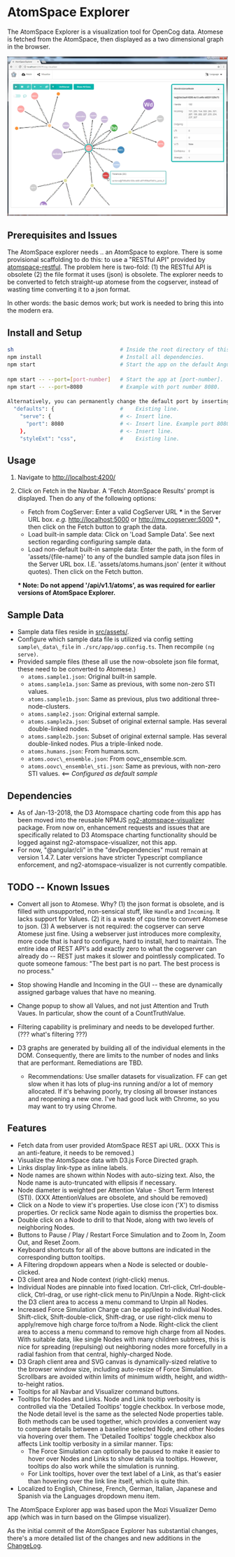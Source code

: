 # AtomSpace Explorer

The AtomSpace Explorer is a visualization tool for OpenCog data.
Atomese is fetched from the AtomSpace, then displayed as a two
dimensional graph in the browser.

![AtomSpace Explorer](src/assets/img/AtomSpace-Explorer.jpg)

## Prerequisites and Issues
The AtomSpace explorer needs .. an AtomSpace to explore. There is some
provisional scaffolding to do this: to use a "RESTful API" provided by
[atomspace-restful](https://github.com/opencog/atomspace-restful). The
problem here is two-fold: (1) the RESTful API is obsolete (2) the file
format it uses (json) is obsolete. The explorer needs to be converted
to fetch straight-up atomese from the cogserver, instead of wasting
time converting it to a json format.

In other words: the basic demos work; but work is needed to bring
this into the modern era.

## Install and Setup

``` bash
sh                                  # Inside the root directory of this file
npm install                         # Install all dependencies.
npm start                           # Start the app on the default AngularJS port 4200.

npm start -- --port=[port-number]   # Start the app at [port-number].
npm start -- --port=8080            # Example with port number 8080.

Alternatively, you can permanently change the default port by inserting the following to angular-cli.json, at the top of the "defaults" block:
  "defaults": {                     #    Existing line.
    "serve": {                      # <- Insert line.
      "port": 8080                  # <- Insert line. Example port 8080. Set port number as desired.
    },                              # <- Insert line.
    "styleExt": "css",              #    Existing line.

```

## Usage

1. Navigate to [http://localhost:4200/](http://localhost:4200/)
1. Click on Fetch in the Navbar. A 'Fetch AtomSpace Results' prompt
   is displayed. Then do any of the following options:
   - Fetch from CogServer:  Enter a valid CogServer URL __*__ in the
     Server URL box.
    *e.g.* <http://localhost:5000> or <http://my_cogserver:5000> __*__,
     then click on the Fetch button to graph the data.
   - Load built-in sample data:  Click on 'Load Sample Data'. See next
     section regarding configuring sample data.
   - Load non-default built-in sample data: Enter the path, in the form
     of 'assets/{file-name}' to any of the bundled sample data json files
     in the Server URL box. I.E. 'assets/atoms.humans.json' (enter it
     without quotes). Then click on the Fetch button.

    __\* Note: Do not append '/api/v1.1/atoms', as was required for
    earlier versions of AtomSpace Explorer.__

## Sample Data

- Sample data files reside in [src/assets/](src/assets).
- Configure which sample data file is utilized via config setting
  `sample\_data\_file` in `./src/app/app.config.ts`. Then recompile
  `(ng serve)`.
- Provided sample files (these all use the now-obsolete json file
  format, these need to be converted to Atomese.)
  - `atoms.sample1.json`: Original built-in sample.
  - `atoms.sample1a.json`: Same as previous, with some non-zero STI values.
  - `atoms.sample1b.json`: Same as previous, plus two additional
     three-node-clusters.
  - `atoms.sample2.json`: Original external sample.
  - `atoms.sample2a.json`: Subset of original external sample. Has
     several double-linked nodes.
  - `atoms.sample2b.json`: Subset of original external sample. Has
     several double-linked nodes. Plus a triple-linked node.
  - `atoms.humans.json`: From humans.scm.
  - `atoms.oovc\_ensemble.json`: From oovc_ensemble.scm.
  - `atoms.oovc\_ensemble\_sti.json`: Same as previous, with
    non-zero STI values. <== *Configured as default sample*

## Dependencies

- As of Jan-13-2018, the D3 Atomspace charting code from this app has
  been moved into the reusable NPMJS
  [ng2-atomspace-visualizer](https://www.npmjs.com/package/ng2-atomspace-visualizer)
  package. From now on, enhancement requests and issues that are
  specifically related to D3 Atomspace charting functionality should
  be logged against ng2-atomspace-visualizer, not this app.
- For now, "@angular/cli" in the "devDependencies" must remain at
  version 1.4.7. Later versions have stricter Typescript compliance
  enforcement, and ng2-atomspace-visualizer is not currently compatible.

## TODO -- Known Issues

- Convert all json to Atomese. Why? (1) the json format is obsolete,
  and is filled with unsupported, non-sensical stuff, like `Handle` and
  `Incoming`. It lacks support for Values. (2) it is a waste of cpu time
  to convert Atomese to json. (3) A webserver is not required: the
  cogserver can serve Atomese just fine. Using a webserver just introduces
  more complexity, more code that is hard to configure, hard to
  install, hard to maintain. The entire idea of REST API's add exactly
  zero to what the cogserver can already do -- REST just makes it slower
  and pointlessly complicated. To quote someone famous: "The best part
  is no part. The best process is no process."

- Stop showing Handle and Incoming in the GUI -- these are dynamically
  assigned garbage values that have no meaning.
- Change popup to show all Values, and not just Attention and Truth
  Vaues. In particular, show the count of a CountTruthValue.

- Filtering capability is preliminary and needs to be developed further.
  (??? what's filtering ???)

- D3 graphs are generated by building all of the individual elements in
  the DOM. Consequently, there are limits to the number of nodes and links
  that are performant. Remediations are TBD.
  - Recommendations: Use smaller datasets for visualization. FF can get
    slow when it has lots of plug-ins running and/or a lot of memory
    allocated. If it's behaving poorly, try closing all browser
    instances and reopening a new one. I've had good luck with Chrome,
    so you may want to try using Chrome.

## Features

- Fetch data from user provided AtomSpace REST api URL. (XXX This
  is an anti-feature, it needs to be removed.)
- Visualize the AtomSpace data with D3.js Force Directed graph.
- Links display link-type as inline labels.
- Node names are shown within Nodes with auto-sizing text. Also, the
  Node name is auto-truncated with ellipsis if necessary.
- Node diameter is weighted per Attention Value - Short Term Interest (STI).
  (XXX AttentionValues are obsolete, and should be removed)
- Click on a Node to view it's properties. Use close icon ('X') to
  dismiss properties. Or reclick same Node again to dismiss the
  properties box.
- Double click on a Node to drill to that Node, along with two
  levels of neighboring Nodes.
- Buttons to Pause / Play / Restart Force Simulation and to
  Zoom In, Zoom Out, and Reset Zoom.
- Keyboard shortcuts for all of the above buttons are indicated
  in the corresponding button tooltips.
- A Filtering dropdown appears when a Node is selected or double-clicked.
- D3 client area and Node context (right-click) menus.
- Individual Nodes are pinnable into fixed location. Ctrl-click,
  Ctrl-double-click, Ctrl-drag, or use right-click menu to Pin/Unpin
  a Node. Right-click the D3 client area to access a menu command
  to Unpin all Nodes.
- Increased Force Simulation Charge can be applied to individual
  Nodes. Shift-click, Shift-double-click, Shift-drag, or use
  right-click menu to apply/remove high charge force to/from a
  Node. Right-click the client area to access a menu command to
  remove high charge from all Nodes. With suitable data, like
  single Nodes with many children subtrees, this is nice for
  spreading (repulsing) out neighboring nodes more forcefully
  in a radial fashion from that central, highly-charged Node.
- D3 Graph client area and SVG canvas is dynamically-sized
  relative to the browser window size, including auto-resize
  of Force Simulation. Scrollbars are avoided within limits of
  minimum width, height, and width-to-height ratios.
- Tooltips for all Navbar and Visualizer command buttons.
- Tooltips for Nodes and Links. Node and Link tooltip verbosity
  is controlled via the 'Detailed Tooltips' toggle checkbox. In
  verbose mode, the Node detail level is the same as the selected Node
  properties table. Both methods can be used together, which provides a
  convenient way to compare details between a baseline selected Node, and
  other Nodes via hovering over them. The 'Detailed Tooltips' toggle
  checkbox also affects Link tooltip verbosity in a similar manner. Tips:
  - The Force Simulation can optionally be paused to make it easier to
    hover over Nodes and Links to show details via tooltips. However,
    tooltips do also work while the simulation is running.
  - For Link tooltips, hover over the text label of a Link, as that's
    easier than hovering over the link line itself, which is quite
    thin.
- Localized to English, Chinese, French, German, Italian, Japanese and
  Spanish via the Languages dropdown menu item.

The AtomSpace Explorer app was based upon the Mozi Visualizer Demo app
(which was in turn based on the Glimpse visualizer).

As the initial commit of the AtomSpace Explorer has substantial changes,
there's a more detailed list of the changes and new additions in the
[ChangeLog](ChangeLog.md).
